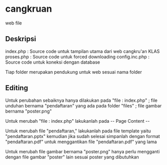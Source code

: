 # cangkruan
web file


## Deskripsi

index.php : Source code untuk tampilan utama dari web cangkru'an KLAS
proses.php : Source code untuk forced downloading
config.inc.php : Source code untuk koneksi dengan database

Tiap folder merupakan pendukung untuk web sesuai nama folder


## Editing

Untuk perubahan sebaiknya hanya dilakukan pada "file : index.php" ; file unduhan bernama "pendaftaran" yang ada pada folder "files" ; file gambar bernama "poster.png"

Untuk merubah "file : index.php" lakukanlah pada -- Page Content --

Untuk merubah file "pendaftaran," lakukanlah pada file template yaitu "pendaftaran.pptx" kemudian jika sudah selesai simpanlah dengan format "pendaftaran.pdf" untuk menggantikan file "pendaftaran.pdf" yang lama

Untuk merubah file gambar bernama "poster.png" hanya perlu mengganti dengan file gambar "poster" lain sesuai poster yang dibutuhkan
